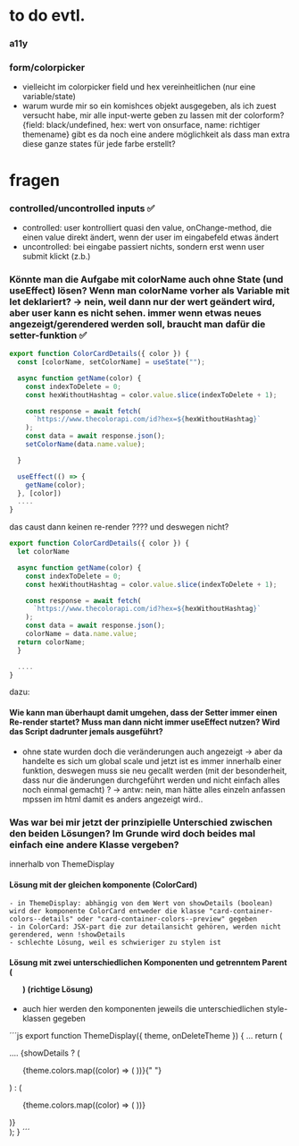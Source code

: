 # to do evtl.

### a11y

### form/colorpicker

- vielleicht im colorpicker field und hex vereinheitlichen (nur eine variable/state)
- warum wurde mir so ein komishces objekt ausgegeben, als ich zuest versucht habe, mir alle input-werte geben zu lassen mit der colorform? {field: black/undefined, hex: wert von onsurface, name: richtiger themename} gibt es da noch eine andere möglichkeit als dass man extra diese ganze states für jede farbe erstellt?

# fragen

### controlled/uncontrolled inputs ✅

- controlled: user kontrolliert quasi den value, onChange-method, die einen value direkt ändert, wenn der user im eingabefeld etwas ändert
- uncontrolled: bei eingabe passiert nichts, sondern erst wenn user submit klickt (z.b.)

### Könnte man die Aufgabe mit colorName auch ohne State (und useEffect) lösen? Wenn man colorName vorher als Variable mit let deklariert? -> nein, weil dann nur der wert geändert wird, aber user kann es nicht sehen. immer wenn etwas neues angezeigt/gerendered werden soll, braucht man dafür die setter-funktion ✅

```js
export function ColorCardDetails({ color }) {
  const [colorName, setColorName] = useState("");

  async function getName(color) {
    const indexToDelete = 0;
    const hexWithoutHashtag = color.value.slice(indexToDelete + 1);

    const response = await fetch(
      `https://www.thecolorapi.com/id?hex=${hexWithoutHashtag}`
    );
    const data = await response.json();
    setColorName(data.name.value);

  }

  useEffect(() => {
    getName(color);
  }, [color])
  ....
}
```

das caust dann keinen re-render ???? und deswegen nicht?

```js
export function ColorCardDetails({ color }) {
  let colorName

  async function getName(color) {
    const indexToDelete = 0;
    const hexWithoutHashtag = color.value.slice(indexToDelete + 1);

    const response = await fetch(
      `https://www.thecolorapi.com/id?hex=${hexWithoutHashtag}`
    );
    const data = await response.json();
    colorName = data.name.value;
  return colorName;
  }

  ....
}
```

dazu:

#### Wie kann man überhaupt damit umgehen, dass der Setter immer einen Re-render startet? Muss man dann nicht immer useEffect nutzen? Wird das Script dadrunter jemals ausgeführt?

- ohne state wurden doch die veränderungen auch angezeigt -> aber da handelte es sich um global scale und jetzt ist es immer innerhalb einer funktion, deswegen muss sie neu gecallt werden (mit der besonderheit, dass nur die änderungen durchgeführt werden und nicht einfach alles noch einmal gemacht) ? -> antw: nein, man hätte alles einzeln anfassen mpssen im html damit es anders angezeigt wird..

### Was war bei mir jetzt der prinzipielle Unterschied zwischen den beiden Lösungen? Im Grunde wird doch beides mal einfach eine andere Klasse vergeben?

innerhalb von ThemeDisplay

#### Lösung mit der gleichen komponente (ColorCard)

    - in ThemeDisplay: abhängig von dem Wert von showDetails (boolean) wird der komponente ColorCard entweder die klasse "card-container-colors--details" oder "card-container-colors--preview" gegeben
    - in ColorCard: JSX-part die zur detailansicht gehören, werden nicht gerendered, wenn !showDetails
    - schlechte Lösung, weil es schwieriger zu stylen ist

#### Lösung mit zwei unterschiedlichen Komponenten und getrenntem Parent (<ul>) (richtige Lösung)

- auch hier werden den komponenten jeweils die unterschiedlichen style-klassen gegeben

´´´js
export function ThemeDisplay({ theme, onDeleteTheme }) {
...
return (

<section name="card-container" className="card-container">
....
{showDetails ? (
<ul className="card-container-colors--details">
{theme.colors.map((color) => (
<ColorCardDetails key={color.value} color={color} />
))}{" "}
</ul>
) : (
<ul className="card-container-colors--preview">
{theme.colors.map((color) => (
<ColorCardPreview key={color.value} color={color} />
))}
</ul>
)}
</section>
);
}
´´´
